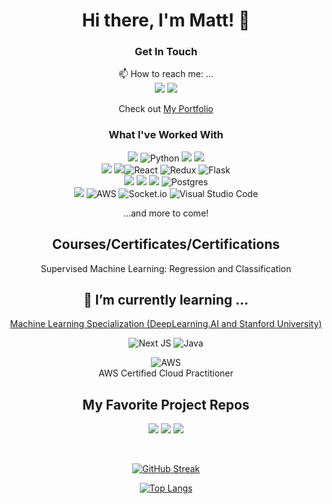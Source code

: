 <div align="center">

# Hi there, I'm Matt! 👋
 
<!--
- 👯 I’m looking to collaborate on ...
- 🤔 I’m looking for help with ...
- 💬 Ask me about ...
- 😄 Pronouns: ...
- ⚡ Fun fact: ...
-->
  
### Get In Touch
📫 How to reach me: ...
<br />
<a href="mailto:matthew.almeida@sbcglobal.net"><img src="https://img.shields.io/badge/yahoo-6001D2?style=for-the-badge&logo=yahoo&logoColor=white"></a> <a href="https://www.linkedin.com/in/matthew-almeida-103425183/"><img src="https://img.shields.io/badge/LinkedIn-0077B5?style=for-the-badge&logo=linkedin&logoColor=white"></a>

Check out [My Portfolio](https://imthechosen0ne.github.io/)

### What I've Worked With
<img src="https://img.shields.io/badge/JavaScript-F7DF1E?style=for-the-badge&logo=javascript&logoColor=black"> ![Python](https://img.shields.io/badge/python-3670A0?style=for-the-badge&logo=python&logoColor=ffdd54) <img src="https://img.shields.io/badge/Node.js-43853D?style=for-the-badge&logo=node.js&logoColor=white"> <img src="https://img.shields.io/badge/HTML5-E34F26?style=for-the-badge&logo=html5&logoColor=white"> 
<br />
<img src="https://img.shields.io/badge/CSS-1572B6?style=for-the-badge&logo=css3&logoColor=white"> <img src="https://img.shields.io/badge/sqlalchemy-880808?style=for-the-badge&logo=sqlalchemy&logoColor=black">![React](https://img.shields.io/badge/react-%2320232a.svg?style=for-the-badge&logo=react&logoColor=%2361DAFB) ![Redux](https://img.shields.io/badge/redux-%23593d88.svg?style=for-the-badge&logo=redux&logoColor=white) ![Flask](https://img.shields.io/badge/flask-%23000.svg?style=for-the-badge&logo=flask&logoColor=white) 
<br />
<img src="https://img.shields.io/badge/express-000000?style=for-the-badge&logo=express&logoColor=white"> <img src="https://img.shields.io/badge/sqlite-003B57?style=for-the-badge&logo=sqlite&logoColor=white"> <img src="https://img.shields.io/badge/sequelize-52B0E7?style=for-the-badge&logo=sequelize&logoColor=white"> ![Postgres](https://img.shields.io/badge/postgres-%23316192.svg?style=for-the-badge&logo=postgresql&logoColor=white) 
<br />
<img src="https://img.shields.io/badge/render-46E3B7?style=for-the-badge&logo=render&logoColor=white"> ![AWS](https://img.shields.io/badge/AWS-%23FF9900.svg?style=for-the-badge&logo=amazon-aws&logoColor=white) ![Socket.io](https://img.shields.io/badge/Socket.io-black?style=for-the-badge&logo=socket.io&badgeColor=010101) ![Visual Studio Code](https://img.shields.io/badge/Visual%20Studio%20Code-0078d7.svg?style=for-the-badge&logo=visual-studio-code&logoColor=white) 
<p>...and more to come!</p>

Courses/Certificates/Certifications
-
Supervised Machine Learning: Regression and Classification
<br />

🌱 **I’m currently learning ...**
-
[Machine Learning Specialization (DeepLearning.AI and Stanford University)](https://www.coursera.org/programs/online-learning-from-your-dol-mid-hudson-region-i7g00/specializations/machine-learning-introduction?authProvider=nyslabor)

![Next JS](https://img.shields.io/badge/Next-black?style=for-the-badge&logo=next.js&logoColor=white)
![Java](https://img.shields.io/badge/java-%23ED8B00.svg?style=for-the-badge&logo=openjdk&logoColor=white)

![AWS](https://img.shields.io/badge/AWS-%23FF9900.svg?style=for-the-badge&logo=amazon-aws&logoColor=white)
<br />
AWS Certified Cloud Practitioner



My Favorite Project Repos
-
<!-- 🔭 I’m currently working on ...  -->
  
<a href="https://vacabnb.onrender.com"><img src="https://img.shields.io/badge/Vacabnb-c6e2ff?style=for-the-badge&logoColor=white"></a>
<a href="https://animevibes.onrender.com"><img src="https://img.shields.io/badge/AnimeVibes-db2153?style=for-the-badge&logoColor=white"></a>
<a href="https://shopsy-7gzf.onrender.com/"><img src="https://img.shields.io/badge/Shopsy-fdd3a2?style=for-the-badge&logoColor=white"></a>

<br />

[![GitHub Streak](http://github-readme-streak-stats.herokuapp.com?user=Imthechosen0ne&theme=radical)](https://git.io/streak-stats)

<!-- ![Matthews's GitHub stats](https://github-readme-stats.vercel.app/api?username=Imthechosen0ne&count_private=true&theme=radical) -->

[![Top Langs](https://github-readme-stats.vercel.app/api/top-langs/?username=Imthechosen0ne&layout=compact&theme=radical)](https://github.com/Imthechosen0ne/github-readme-stats)

</div>
